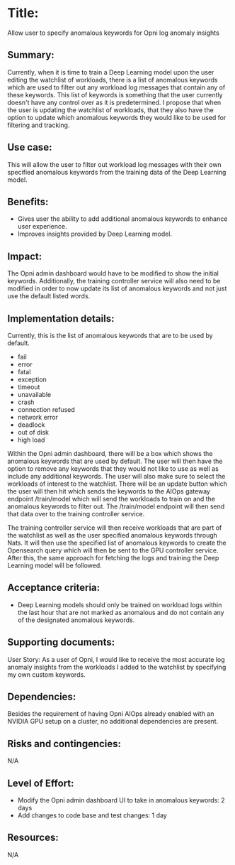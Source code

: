 # Title: 
Allow user to specify anomalous keywords for Opni log anomaly insights

## Summary: 
Currently, when it is time to train a Deep Learning model upon the user editing the watchlist of workloads, there is a list of anomalous keywords which are used to filter out any workload log messages that contain any of these keywords. This list of keywords is something that the user currently doesn't have any control over as it is predetermined. I propose that when the user is updating the watchlist of workloads, that they also have the option to update which anomalous keywords they would like to be used for filtering and tracking. 

## Use case: 
This will allow the user to filter out workload log messages with their own specified anomalous keywords from the training data of the Deep Learning model. 

## Benefits: 
* Gives user the ability to add additional anomalous keywords to enhance user experience.
* Improves insights provided by Deep Learning model.


## Impact: 
The Opni admin dashboard would have to be modified to show the initial keywords. Additionally, the training controller service will also need to be modified in order to now update its list of anomalous keywords and not just use the default listed words.

## Implementation details:
Currently, this is the list of anomalous keywords that are to be used by default.
- fail
- error
- fatal
- exception
- timeout
- unavailable
- crash
- connection refused
- network error
- deadlock
- out of disk
- high load

Within the Opni admin dashboard, there will be a box which shows the anomalous keywords that are used by default. The user will then have the option to remove any keywords that they would not like to use as well as include any additional keywords. The user will also make sure to select the workloads of interest to the watchlist. There will be an update button which the user will then hit which sends the keywords to the AIOps gateway endpoint /train/model which will send the workloads to train on and the anomalous keywords to filter out. The /train/model endpoint will then send that data over to the training controller service.

The training controller service will then receive workloads that are part of the watchlist as well as the user specified anomalous keywords through Nats. It will then use the specified list of anomalous keywords to create the Opensearch query which will then be sent to the GPU controller service. After this, the same approach for fetching the logs and training the Deep Learning model will be followed.

## Acceptance criteria: 
* Deep Learning models should only be trained on workload logs within the last hour that are not marked as anomalous and do not contain any of the designated anomalous keywords.

## Supporting documents: 
User Story:
As a user of Opni, I would like to receive the most accurate log anomaly insights from the workloads I added to the watchlist by specifying my own custom keywords.


## Dependencies: 
Besides the requirement of having Opni AIOps already enabled with an NVIDIA GPU setup on a cluster, no additional dependencies are present.

## Risks and contingencies: 
N/A

## Level of Effort:
* Modify the Opni admin dashboard UI to take in anomalous keywords: 2 days  
* Add changes to code base and test changes: 1 day

## Resources: 
N/A
